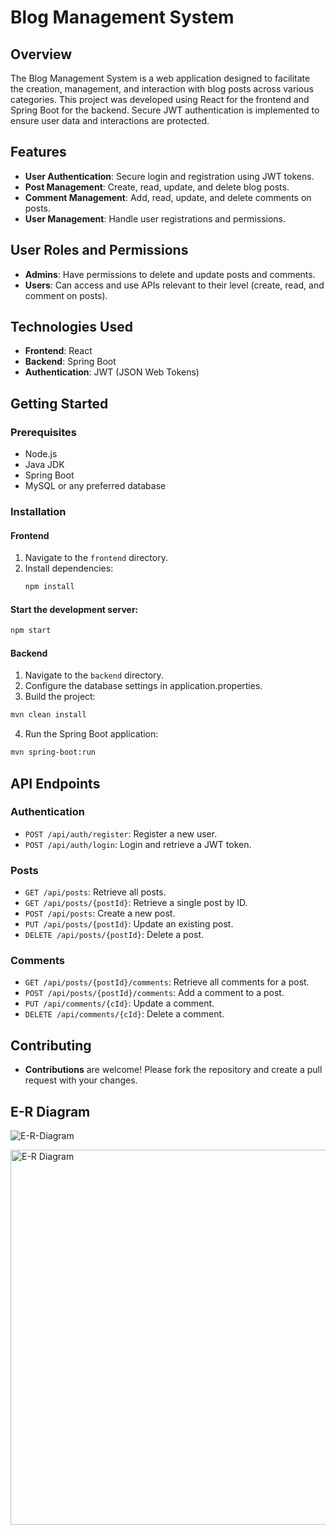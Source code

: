 # Blog Management System

## Overview
The Blog Management System is a web application designed to facilitate the creation, management, and interaction with blog posts across various categories. This project was developed using React for the frontend and Spring Boot for the backend. Secure JWT authentication is implemented to ensure user data and interactions are protected.

## Features
- **User Authentication**: Secure login and registration using JWT tokens.
- **Post Management**: Create, read, update, and delete blog posts.
- **Comment Management**: Add, read, update, and delete comments on posts.
- **User Management**: Handle user registrations and permissions.

## User Roles and Permissions
- **Admins**: Have permissions to delete and update posts and comments.
- **Users**: Can access and use APIs relevant to their level (create, read, and comment on posts).

## Technologies Used
- **Frontend**: React
- **Backend**: Spring Boot
- **Authentication**: JWT (JSON Web Tokens)

## Getting Started

### Prerequisites
- Node.js
- Java JDK
- Spring Boot
- MySQL or any preferred database

### Installation

#### Frontend
1. Navigate to the `frontend` directory.
2. Install dependencies:
   ```bash
   npm install
   ```

#### Start the development server:
```bash
npm start
```

#### Backend
1. Navigate to the `backend` directory.
2. Configure the database settings in application.properties.
3. Build the project:
```bash
mvn clean install
```
4. Run the Spring Boot application:
```bash
mvn spring-boot:run
```

## API Endpoints

### Authentication
- `POST /api/auth/register`: Register a new user.
- `POST /api/auth/login`: Login and retrieve a JWT token.

### Posts
- `GET /api/posts`: Retrieve all posts.
- `GET /api/posts/{postId}`: Retrieve a single post by ID.
- `POST /api/posts`: Create a new post.
- `PUT /api/posts/{postId}`: Update an existing post.
- `DELETE /api/posts/{postId}`: Delete a post.

### Comments
- `GET /api/posts/{postId}/comments`: Retrieve all comments for a post.
- `POST /api/posts/{postId}/comments`: Add a comment to a post.
- `PUT /api/comments/{cId}`: Update a comment.
- `DELETE /api/comments/{cId}`: Delete a comment.

## Contributing
- **Contributions** are welcome! Please fork the repository and create a pull request with your changes.

## E-R Diagram
![E-R-Diagram](https://github.com/ramrajpatil/Blog-Management-System/assets/170900166/1c5ac4a9-9383-45e7-b1ed-877d657a3a43)

<img src="https://github.com/ramrajpatil/Blog-Management-System/assets/170900166/1c5ac4a9-9383-45e7-b1ed-877d657a3a43" alt="E-R Diagram" width="600">
